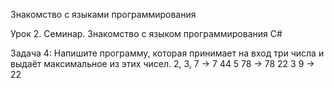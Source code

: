 Знакомство с языками программирования

Урок 2. Семинар. Знакомство с языком программирования C#

Задача 4: Напишите программу, которая принимает на вход три числа и выдаёт максимальное из этих чисел.
2, 3, 7 -> 7
44 5 78 -> 78
22 3 9 -> 22

